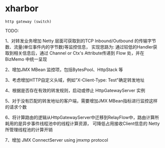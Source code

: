 xharbor
============

    http gateway (switch)

TODO:

  1、对转发业务增加 Netty 层面可获取到的TCP Inbound/Outbound 的传输字节数、流量(单位事件内的字节数)等监控信息，
     实现思路为: 通过较低的Handler获取到相关信息后，通过 Channel or Ctx's Attribute传递到 Flow 处，并在 BizMemo 中统一呈现
     
  2、增加JMX MBean 监控项，包括BytesPool、HttpStack 等
  
  3、考虑增加HTTP自定义头域，例如"X-Client-Type: Test"确定转发地址
  
  4、根据是否存在有效的转发规则，启动或停止 HttpGatewayServer 实例
  
  5、对于没有匹配的转发地址的客户端，需要增加JMX MBean指标进行监控这样的请求个数
  
  6、将计算路由的逻辑从HttpGatewayServer中迁移到RelayFlow中，路由计算所耗用的是异步事件线程池中的线程计算资源，
    可降低占用接收Client信息的 Netty 所管理线程池的计算开销
    
  7、增加 JMX ConnectServer using jmxmp protocol
     